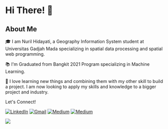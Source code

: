 <!-- Greeting -->
# Hi There! 👋

##  About Me
🎓 I am Nuril Hidayati, a Geography Information System student at Universitas Gadjah Mada specializing in spatial data processing and spatial web programming.

📚 I'm Graduated from Bangkit 2021 Program specializing in Machine Learning.

💪 I love learning new things and combining them with my other skill to build a project. I am now looking to apply my skills and knowledge to a bigger project and industry.


Let's Connect!
<p>
  <a href="https://www.linkedin.com/in/nuril-hidayati/" target="_blank"><img alt="LinkedIn" src="https://img.shields.io/badge/linkedin-%230077B5.svg?&style=for-the-badge&logo=linkedin&logoColor=white" /></a>
  <a href="mailto:nurilhidayati@mail.ugm.ac.id" target="_blank"><img alt="Gmail" src="https://img.shields.io/badge/gmail-D14836?&style=for-the-badge&logo=gmail&logoColor=white"/></a>
  <a href="https://nurilhidayati.vercel.app/" target="_blank"><img alt="Medium" src="https://img.shields.io/badge/personal%20website-FFFFFF?&style=for-the-badge" /></a>
  <a href="https://www.hackerrank.com/nurilhidayati" target="_blank"><img alt="Medium" src="https://img.shields.io/badge/hacker%20rank-FFFFFF?&style=for-the-badge" /></a>
</p>

![](https://visitor-badge.laobi.icu/badge?page_id=nurilhidayati.nurilhidayati)
